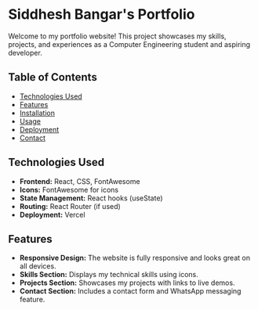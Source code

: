 # Siddhesh Bangar's Portfolio

Welcome to my portfolio website! This project showcases my skills, projects, and experiences as a Computer Engineering student and aspiring developer.

## Table of Contents

- [Technologies Used](#technologies-used)
- [Features](#features)
- [Installation](#installation)
- [Usage](#usage)
- [Deployment](#deployment)
- [Contact](#contact)

## Technologies Used

- **Frontend:** React, CSS, FontAwesome
- **Icons:** FontAwesome for icons
- **State Management:** React hooks (useState)
- **Routing:** React Router (if used)
- **Deployment:** Vercel

## Features

- **Responsive Design:** The website is fully responsive and looks great on all devices.
- **Skills Section:** Displays my technical skills using icons.
- **Projects Section:** Showcases my projects with links to live demos.
- **Contact Section:** Includes a contact form and WhatsApp messaging feature.

